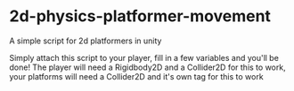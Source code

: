 # 2d-physics-platformer-movement
A simple script for 2d platformers in unity

Simply attach this script to your player, fill in a few variables and you'll be done!
The player will need a Rigidbody2D and a Collider2D for this to work, your platforms will need a Collider2D and it's own tag for this to work
